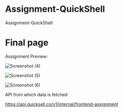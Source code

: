 # Assignment-QuickShell
Assignment-QuickShell
# Final page
Assignment
Preview: 

![Screenshot (4)](https://github.com/arjitshandilya/Quicksell_assignment/assets/63345828/8dd1d3a5-b1fb-4edc-b793-3c4e7a872324)

![Screenshot (5)](https://github.com/arjitshandilya/Quicksell_assignment/assets/63345828/816a6c17-3b9a-4989-90ee-c3d393b7203c)

![Screenshot (6)](https://github.com/arjitshandilya/Quicksell_assignment/assets/63345828/67da4c46-47e3-4a49-98b4-849bbffcc89e)



API from which data is fetched

https://api.quicksell.co/v1/internal/frontend-assignment

